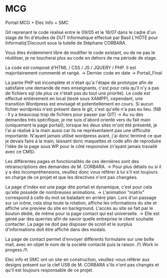 # MCG
Portail MCG + Elec Info + SMC

Git reprenant le code réalisé entre le 09/05 et le 18/07 dans le cadre d'un stage de fin d'études de DUT Informatique effectué par Basil L'HÔTE pour Informatiq'Discount sous la tutelle de Stéphane CORBARA.

Vous êtes évidemment libre de modifier le code existant, ou de ne pas le réutiliser, je ne toucherai plus au code en dehors de ma période de stage.

La code est composé d'HTML / CSS / JS / JQUERY / PHP. 
Il est majoritairement commenté et rangé.
-> Dernier code en date -> Portail_Final

La partie PHP est incomplète et n'était qu'a l'étape de prototype afin de satisfaire une demande de mes enseignants, c'est pour cela qu'il n'y a pas de fichiers sql (de plus ce n'était pas du tout une priorité).
Le code est effectué entièrement en local (testé sous XAMPP), cependant, une transition Wordpress est envisagé et potentiellement en cours. Si aucun fichier wordpress n'est présent dans le git, c'est qu'elle n'a pas eu lieu. (NB : Il y a beaucoup trop de fichiers pour passer par GIT)
-> Au vu des demandes très spécifique, je me suis d'abord orienté vers du fait main (uniquement la page portail), lorsque les deux sites m'ont été présenté, je l'ai ai réalisé à la main aussi car ils ne représentaient pas une difficulté importante. N'ayant jamais utilisé wordpress avant, j'ai donc terminé ce que je devais faire à la main, laissant donc maquettes et code afin de reproduire l'idée de la page sous WP pour le côté responsive (n'ayant jamais travailé avec ce CMS).

Les différentes pages et fonctionalités de ces dernières sont des retranscriptions des demandes de M. CORBARA.
-> Pour plus détails ou si il y a des incompréhensions, veuillez donc vous référer à lui s'il est toujours en charge de ce projet et que les directives n'ont pas changées.

La page d'index est une page dite portail et dynamique, c'est pour cela qu'elle possède de nombreuses animations.
-> L'animation "matrix" correspond à celle du mot se baladant en arrière plan.
Lors d'un passage sur un icône, cela stop toute la rotation, affiche les informations du site et affiche une preview du site en background.
L'accès au site se fait par le bouton dédié, de même pour la page contact qui est universelle.
-> Elle est géreé par des querries afin de savoir quelle entreprise le client souhaite contacter.
La page ne doit pas disposer de scroll et le surplus d'informations doit être affiché dans des modals.

La page de contact permet d'envoyer différents formulaire sur une boîte mail, avec en objet le nom de la société contacté puis la raison. /!\ Work in progess /!\

Elec info et SMC ont un site en construction, veuillez-vous référer aux designs présent sur la clef USB de M. CORBARA s'ils n'ont pas changés et qu'il est toujours responsable de ce projet.

